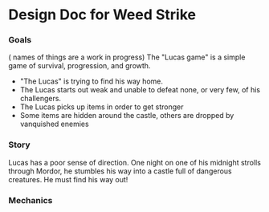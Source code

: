 # Design Doc for Weed Strike

### Goals

( names of things are a work in progress)
The "Lucas game" is a simple game of survival, progression, and growth.

  * "The Lucas" is trying to find his way home.
  * The Lucas starts out weak and unable to defeat none, or very few, of his challengers.
  * The Lucas picks up items in order to get stronger
  * Some items are hidden around the castle, others are dropped by vanquished enemies
### Story

Lucas has a poor sense of direction. One night on one of his midnight strolls through Mordor, he stumbles his way into a castle full of dangerous creatures. He must find his way out!
### Mechanics
